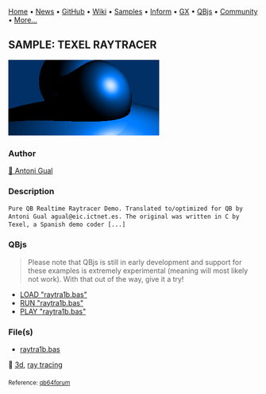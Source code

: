 [Home](https://qb64.com) • [News](../../news.md) • [GitHub](https://github.com/QB64Official/qb64) • [Wiki](https://github.com/QB64Official/qb64/wiki) • [Samples](../../samples.md) • [Inform](../../inform.md) • [GX](../../gx.md) • [QBjs](../../qbjs.md) • [Community](../../community.md) • [More...](../../more.md)

## SAMPLE: TEXEL RAYTRACER

![raytra1b.png](img/raytra1b.png)

### Author

[🐝 Antoni Gual](../antoni-gual.md) 

### Description

```text
Pure QB Realtime Raytracer Demo. Translated to/optimized for QB by Antoni Gual agual@eic.ictnet.es. The original was written in C by Texel, a Spanish demo coder [...]
```

### QBjs

> Please note that QBjs is still in early development and support for these examples is extremely experimental (meaning will most likely not work). With that out of the way, give it a try!

* [LOAD "raytra1b.bas"](https://v6p9d9t4.ssl.hwcdn.net/html/5963335/index.html?src=https://qb64.com/samples/texel-raytracer/src/raytra1b.bas)
* [RUN "raytra1b.bas"](https://v6p9d9t4.ssl.hwcdn.net/html/5963335/index.html?mode=auto&src=https://qb64.com/samples/texel-raytracer/src/raytra1b.bas)
* [PLAY "raytra1b.bas"](https://v6p9d9t4.ssl.hwcdn.net/html/5963335/index.html?mode=play&src=https://qb64.com/samples/texel-raytracer/src/raytra1b.bas)

### File(s)

* [raytra1b.bas](src/raytra1b.bas)

🔗 [3d](../3d.md), [ray tracing](../ray-tracing.md)


<sub>Reference: [qb64forum](https://qb64forum.alephc.xyz/index.php?topic=185.0) </sub>

